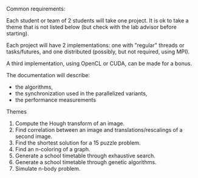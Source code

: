 Common requirements:


Each student or team of 2 students will take one project. It is ok to take a theme that is not listed below (but check with the lab advisor before starting).


Each project will have 2 implementations: one with "regular" threads or tasks/futures, and one distributed (possibly, but not required, using MPI). 


A third implementation, using OpenCL or CUDA, can be made for a bonus.



The documentation will describe:


- the algorithms,
- the synchronization used in the parallelized variants,
- the performance measurements


Themes
1. Compute the Hough transform of an image.
2. Find correlation between an image and translations/rescalings of a second image.
3. Find the shortest solution for a 15 puzzle problem.
4. Find an n-coloring of a graph.
5. Generate a school timetable through exhaustive search.
6. Generate a school timetable through genetic algorithms.
7. Simulate n-body problem.